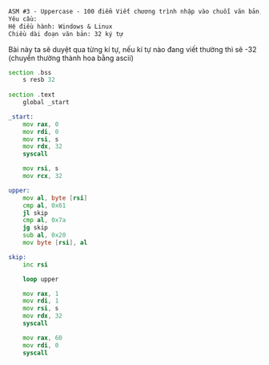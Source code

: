 ``` txt
ASM #3 - Uppercase - 100 điểm Viết chương trình nhập vào chuỗi văn bản, in ra chuỗi văn bản được in hoa
Yêu cầu:
Hệ điều hành: Windows & Linux
Chiều dài đoạn văn bản: 32 ký tự
```
Bài này ta sẽ duyệt qua từng kí tự, nếu kí tự nào đang viết thường thì sẽ -32 (chuyển thường thành hoa bằng ascii) 
``` asm
section .bss 
    s resb 32 
 
section .text 
    global _start 

_start: 
    mov rax, 0 
    mov rdi, 0
    mov rsi, s 
    mov rdx, 32
    syscall 

    mov rsi, s 
    mov rcx, 32

upper:
    mov al, byte [rsi]
    cmp al, 0x61 
    jl skip
    cmp al, 0x7a
    jg skip
    sub al, 0x20
    mov byte [rsi], al

skip: 
    inc rsi

    loop upper

    mov rax, 1
    mov rdi, 1
    mov rsi, s
    mov rdx, 32
    syscall 

    mov rax, 60
    mov rdi, 0
    syscall 
```
